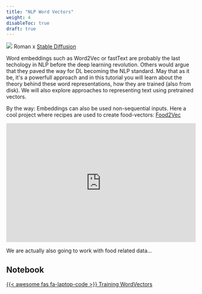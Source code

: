 ```yaml
---
title: "NLP Word Vectors"
weight: 4
disableToc: true
draft: true
---
```


![](/ds22/images/viz-corgi-nlp-w2v.png)
Roman x [Stable Diffusion](https://stability.ai/blog/stable-diffusion-public-release)

Word embeddings such as Word2Vec or fastText are probably the last techology in NLP before the deep learning revolution. Others would argue that they paved the way for DL becoming the NLP standard.
May that as it be, it's a powerfull approach and in this tutorial you will learn about the theory behind these word representations, how they are trained (also from disk).
We will also explore approaches to representing text using pretrained vectors.

By the way: Embeddings can also be used non-sequential inputs. Here a cool project where recipes are used to create food-vectors: [Food2Vec](https://jaan.io/food2vec-augmented-cooking-machine-intelligence/
)

<div style="position: relative; padding-bottom: 62.5%; height: 0;"><iframe src="https://jaan.io/files/food2vec_food_embeddings_tsne.html" frameborder="0" webkitallowfullscreen mozallowfullscreen allowfullscreen style="position: absolute; top: 0; left: 0; width: 100%; height: 100%;"></iframe></div>


We are actually also going to work with food related data...

## Notebook

[{{< awesome fas fa-laptop-code >}} Training WordVectors](https://colab.research.google.com/github/aaubs/ds-master/blob/main/notebooks/M2-training-word-vectors.ipynb)